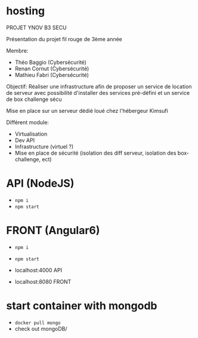 # hosting
PROJET YNOV B3 SECU

Présentation du projet fil rouge de 3ème année

Membre:
* Théo Baggio (Cybersécurité)
* Renan Cornut (Cybersécurité)
* Mathieu Fabri (Cybersécurité)


Objectif: Réaliser une infrastructure afin de proposer un service de location de serveur avec possibilité d'installer des services pré-défini et un service de box challenge sécu


Mise en place sur un serveur dédié loué chez l'hébergeur Kimsufi

Différent module:
* Virtualisation
* Dev API
* Infrastructure (virtuel ?)
* Mise en place de sécurité (isolation des diff serveur, isolation des box-challenge, ect)


# API (NodeJS)
* ```npm i```
* ```npm start```

# FRONT (Angular6)
* ```npm i```
* ```npm start```

* localhost:4000 API
* localhost:8080 FRONT

# start container with mongodb
* ```docker pull mongo```
* check out mongoDB/
